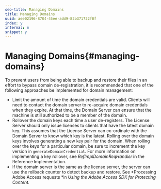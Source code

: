 ```yaml
---
seo-title: Managing Domains
title: Managing Domains
uuid: aee02196-8704-46ee-add9-82b371722f0f
index: y
internal: n
snippet: y
---
```


# Managing Domains{#managing-domains}

To prevent users from being able to backup and restore their files in an effort to bypass domain de-registration, it is recommended that one of the following approaches be implemented for domain management:

* Limit the amount of time the domain credentials are valid. Clients will need to contact the domain server to re-acquire domain credentials when they expire. At that time, the Domain Server can ensure that the machine is still authorized to be a member of the domain. 
* Rollover the domain keys each time a user de-registers. The License Server should only issue licenses to clients that have the latest domain key. This assumes that the License Server can co-ordinate with the Domain Server to know which key is the latest. Rolling over the domain keys involves generating a new key pair for the domain. When rolling over the keys for a particular domain, be sure to increment the key version in `generateDomainCredential`. For more information on implementing a key rollover, see *RefImplDomainReqHandler* in the Reference Implementation. 
* If the domain server is the same as the license server, the server can use the rollback counter to detect backup and restore. See *Processing Adobe Access requests *in *Using the Adobe Access SDK for Protecting Content.*

